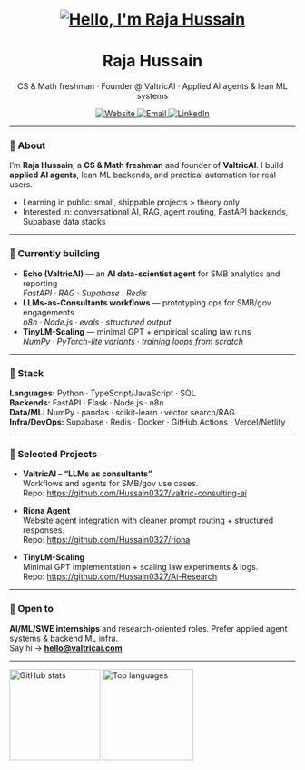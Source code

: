 <h1 align="center">
  <a href="https://git.io/typing-svg">
    <img alt="Hello, I'm Raja Hussain" src="https://readme-typing-svg.herokuapp.com/?lines=Hello,+there!+👋;I'm+Raja+Hussain;Welcome+to+my+GitHub&center=true&size=30">
  </a>
</h1>
<h1 align="center">Raja Hussain</h1>
<p align="center">
  CS & Math freshman · Founder @ ValtricAI · Applied AI agents & lean ML systems
</p>
<p align="center">
  <a href="https://valtricai.com">
    <img alt="Website" src="https://img.shields.io/badge/Website-valtricai.com-2ea44f?logo=google-chrome&logoColor=white">
  </a>
  <a href="mailto:hello@valtricai.com">
    <img alt="Email" src="https://img.shields.io/badge/Email-hello@valtricai.com-1d72b8?logo=gmail&logoColor=white">
  </a>
  <a href="https://www.linkedin.com/in/raja-hussain-b69a252a9/">
    <img alt="LinkedIn" src="https://img.shields.io/badge/LinkedIn-Raja%20Hussain-0a66c2?logo=linkedin&logoColor=white">
  </a>
</p>

---

### 👋 About
I’m **Raja Hussain**, a **CS & Math freshman** and founder of **ValtricAI**. I build **applied AI agents**, lean ML backends, and practical automation for real users.

- Learning in public: small, shippable projects > theory only
- Interested in: conversational AI, RAG, agent routing, FastAPI backends, Supabase data stacks

---

### 🚀 Currently building
- **Echo (ValtricAI)** — an **AI data-scientist agent** for SMB analytics and reporting  
  _FastAPI · RAG · Supabase · Redis_
- **LLMs-as-Consultants workflows** — prototyping ops for SMB/gov engagements  
  _n8n · Node.js · evals · structured output_
- **TinyLM-Scaling** — minimal GPT + empirical scaling law runs  
  _NumPy · PyTorch-lite variants · training loops from scratch_

---

### 🧰 Stack
**Languages:** Python · TypeScript/JavaScript · SQL  
**Backends:** FastAPI · Flask · Node.js · n8n  
**Data/ML:** NumPy · pandas · scikit-learn · vector search/RAG  
**Infra/DevOps:** Supabase · Redis · Docker · GitHub Actions · Vercel/Netlify

---

### 📌 Selected Projects
- **ValtricAI – “LLMs as consultants”**  
  Workflows and agents for SMB/gov use cases.  
  Repo: https://github.com/Hussain0327/valtric-consulting-ai

- **Riona Agent**  
  Website agent integration with cleaner prompt routing + structured responses.  
  Repo: https://github.com/Hussain0327/riona

- **TinyLM-Scaling**  
  Minimal GPT implementation + scaling law experiments & logs.  
  Repo: https://github.com/Hussain0327/Ai-Research
  <!-- Consider renaming repo to tinylm-scaling for clarity/SEO -->

---

### 💼 Open to
**AI/ML/SWE internships** and research-oriented roles. Prefer applied agent systems & backend ML infra.  
Say hi → **hello@valtricai.com**

---

<!-- Optional stat cards (keep if you’re comfortable showing activity) -->
<p align="left">
  <img alt="GitHub stats" height="160" src="https://github-readme-stats.vercel.app/api?username=Hussain0327&show_icons=true&theme=transparent&hide_title=true" />
  <img alt="Top languages" height="160" src="https://github-readme-stats.vercel.app/api/top-langs/?username=Hussain0327&layout=compact&theme=transparent&hide_title=true" />
</p>
